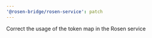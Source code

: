 ```yaml
---
'@rosen-bridge/rosen-service': patch
---
```


Correct the usage of the token map in the Rosen service

